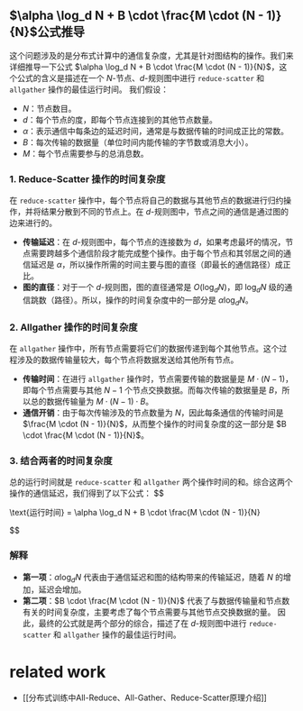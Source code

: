 




## $\alpha \log_d N + B \cdot \frac{M \cdot (N - 1)}{N}$公式推导
这个问题涉及的是分布式计算中的通信复杂度，尤其是针对图结构的操作。我们来详细推导一下公式 $\alpha \log_d N + B \cdot \frac{M \cdot (N - 1)}{N}$，这个公式的含义是描述在一个 $N$-节点、$d$-规则图中进行 `reduce-scatter` 和 `allgather` 操作的最佳运行时间。
我们假设：
* $N$：节点数目。
* $d$：每个节点的度，即每个节点连接到的其他节点数量。
* $\alpha$：表示通信中每条边的延迟时间，通常是与数据传输的时间成正比的常数。
* $B$：每次传输的数据量（单位时间内能传输的字节数或消息大小）。
* $M$：每个节点需要参与的总消息数。
### 1. **Reduce-Scatter 操作的时间复杂度**
在 `reduce-scatter` 操作中，每个节点将自己的数据与其他节点的数据进行归约操作，并将结果分散到不同的节点上。在 $d$-规则图中，节点之间的通信是通过图的边来进行的。
* **传输延迟**：在 $d$-规则图中，每个节点的连接数为 $d$，如果考虑最坏的情况，节点需要跨越多个通信阶段才能完成整个操作。由于每个节点和其邻居之间的通信延迟是 $\alpha$，所以操作所需的时间主要与图的直径（即最长的通信路径）成正比。
* **图的直径**：对于一个 $d$-规则图，图的直径通常是 $O(\log_d N)$，即 $\log_d N$ 级的通信跳数（路径）。所以，操作的时间复杂度中的一部分是 $\alpha \log_d N$。
### 2. **Allgather 操作的时间复杂度**
在 `allgather` 操作中，所有节点需要将它们的数据传递到每个其他节点。这个过程涉及的数据传输量较大，每个节点将数据发送给其他所有节点。
* **传输时间**：在进行 `allgather` 操作时，节点需要传输的数据量是 $M \cdot (N - 1)$，即每个节点需要与其他 $N-1$ 个节点交换数据。而每次传输的数据量是 $B$，所以总的数据传输量为 $M \cdot (N - 1) \cdot B$。
* **通信开销**：由于每次传输涉及的节点数量为 $N$，因此每条通信的传输时间是 $\frac{M \cdot (N - 1)}{N}$，从而整个操作的时间复杂度的这一部分是 $B \cdot \frac{M \cdot (N - 1)}{N}$。
### 3. **结合两者的时间复杂度**
总的运行时间就是 `reduce-scatter` 和 `allgather` 两个操作时间的和。综合这两个操作的通信延迟，我们得到了以下公式：
$$

\text{运行时间} = \alpha \log_d N + B \cdot \frac{M \cdot (N - 1)}{N}

$$
### 解释
* **第一项**：$\alpha \log_d N$ 代表由于通信延迟和图的结构带来的传输延迟，随着 $N$ 的增加，延迟会增加。
* **第二项**：$B \cdot \frac{M \cdot (N - 1)}{N}$ 代表了与数据传输量和节点数有关的时间复杂度，主要考虑了每个节点需要与其他节点交换数据的量。
因此，最终的公式就是两个部分的综合，描述了在 $d$-规则图中进行 `reduce-scatter` 和 `allgather` 操作的最佳运行时间。

# related work
* [[分布式训练中All-Reduce、All-Gather、Reduce-Scatter原理介绍]]